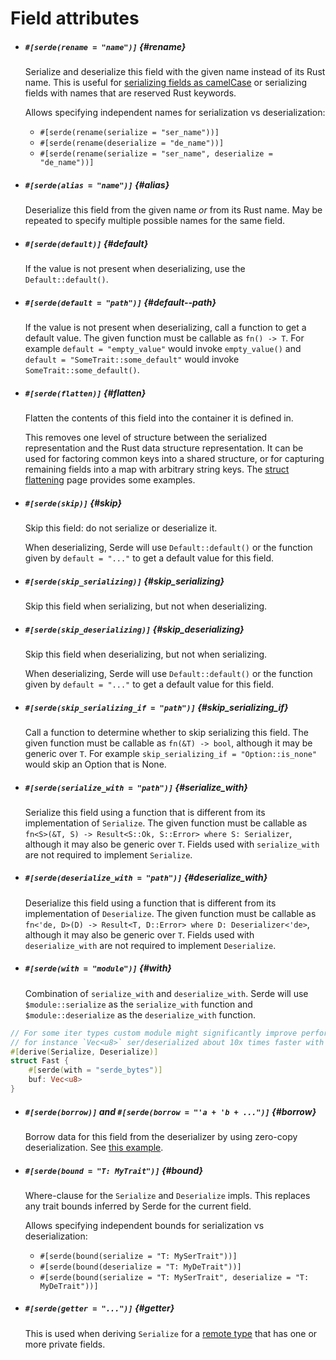 # Field attributes

- ##### `#[serde(rename = "name")]` {#rename}

  Serialize and deserialize this field with the given name instead of its Rust
  name. This is useful for [serializing fields as camelCase](attr-rename.md) or
  serializing fields with names that are reserved Rust keywords.

  Allows specifying independent names for serialization vs deserialization:

  - `#[serde(rename(serialize = "ser_name"))]`
  - `#[serde(rename(deserialize = "de_name"))]`
  - `#[serde(rename(serialize = "ser_name", deserialize = "de_name"))]`

- ##### `#[serde(alias = "name")]` {#alias}

  Deserialize this field from the given name *or* from its Rust name. May be
  repeated to specify multiple possible names for the same field.

- ##### `#[serde(default)]` {#default}

  If the value is not present when deserializing, use the `Default::default()`.

- ##### `#[serde(default = "path")]` {#default--path}

  If the value is not present when deserializing, call a function to get a
  default value. The given function must be callable as `fn() -> T`. For example
  `default = "empty_value"` would invoke `empty_value()` and `default =
  "SomeTrait::some_default"` would invoke `SomeTrait::some_default()`.

- ##### `#[serde(flatten)]` {#flatten}

  Flatten the contents of this field into the container it is defined in.

  This removes one level of structure between the serialized representation and
  the Rust data structure representation. It can be used for factoring common
  keys into a shared structure, or for capturing remaining fields into a map
  with arbitrary string keys. The [struct flattening](attr-flatten.md) page
  provides some examples.

- ##### `#[serde(skip)]` {#skip}

  Skip this field: do not serialize or deserialize it.

  When deserializing, Serde will use `Default::default()` or the function
  given by `default = "..."` to get a default value for this field.

- ##### `#[serde(skip_serializing)]` {#skip_serializing}

  Skip this field when serializing, but not when deserializing.

- ##### `#[serde(skip_deserializing)]` {#skip_deserializing}

  Skip this field when deserializing, but not when serializing.

  When deserializing, Serde will use `Default::default()` or the function
  given by `default = "..."` to get a default value for this field.

- ##### `#[serde(skip_serializing_if = "path")]` {#skip_serializing_if}

  Call a function to determine whether to skip serializing this field. The given
  function must be callable as `fn(&T) -> bool`, although it may be generic over
  `T`. For example `skip_serializing_if = "Option::is_none"` would skip an
  Option that is None.

- ##### `#[serde(serialize_with = "path")]` {#serialize_with}

  Serialize this field using a function that is different from its
  implementation of `Serialize`. The given function must be callable as
  `fn<S>(&T, S) -> Result<S::Ok, S::Error> where S: Serializer`, although it
  may also be generic over `T`. Fields used with `serialize_with` are not
  required to implement `Serialize`.

- ##### `#[serde(deserialize_with = "path")]` {#deserialize_with}

  Deserialize this field using a function that is different from its
  implementation of `Deserialize`. The given function must be callable as
  `fn<'de, D>(D) -> Result<T, D::Error> where D: Deserializer<'de>`, although it
  may also be generic over `T`. Fields used with `deserialize_with` are not
  required to implement `Deserialize`.

- ##### `#[serde(with = "module")]` {#with}

  Combination of `serialize_with` and `deserialize_with`. Serde will use
  `$module::serialize` as the `serialize_with` function and
  `$module::deserialize` as the `deserialize_with` function.

```rust
// For some iter types custom module might significantly improve performance, 
// for instance `Vec<u8>` ser/deserialized about 10x times faster with serde_bytes
#[derive(Serialize, Deserialize)]
struct Fast {
    #[serde(with = "serde_bytes")]
    buf: Vec<u8>
}
```

- ##### `#[serde(borrow)]` and `#[serde(borrow = "'a + 'b + ...")]` {#borrow}

  Borrow data for this field from the deserializer by using zero-copy
  deserialization. See [this example](lifetimes.md#borrowing-data-in-a-derived-impl).

- ##### `#[serde(bound = "T: MyTrait")]` {#bound}

  Where-clause for the `Serialize` and `Deserialize` impls. This replaces any
  trait bounds inferred by Serde for the current field.

  Allows specifying independent bounds for serialization vs deserialization:

  - `#[serde(bound(serialize = "T: MySerTrait"))]`
  - `#[serde(bound(deserialize = "T: MyDeTrait"))]`
  - `#[serde(bound(serialize = "T: MySerTrait", deserialize = "T: MyDeTrait"))]`

- ##### `#[serde(getter = "...")]` {#getter}

  This is used when deriving `Serialize` for a [remote type](remote-derive.md)
  that has one or more private fields.
